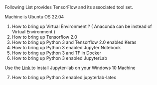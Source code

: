

Following List provides TensorFlow and its associated tool set. 

Machine is Ubuntu OS 22.04

 1. How to bring up Virtual Environment ? ( Anaconda can be instead of Virtual Environment  ) 
 2. How to bring up Tensorflow 2.0 
 3. How to bring up Python 3 and Tensorflow 2.0  enabled Keras 
 4. How to bring up Python 3 enabled Jupyter Notebook
 5. How to bring up Python 3  and TF in Docker 
 6. How to bring up Python 3 enabled  JupyterLab 
  
  
  Use the [Link   ](https://mycartablog.com/2019/07/09/from-zero-to-jupyterlab-pro-on-windows-10/)  to install Jupyter-lab on your Windows 10 Machine
  
 7. How to bring up Python 3 enabled jupyterlab-latex
 

